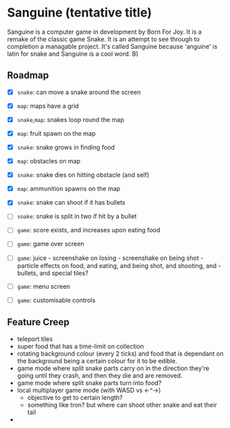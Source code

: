 # Sanguine (tentative title)

Sanguine is a computer game in development by Born For Joy.
It is a remake of the classic game Snake. 
It is an attempt to see through to completion a managable project.
It's called Sanguine because 'anguine' is latin for snake and Sanguine is a cool
word. B)

## Roadmap

  * [X] `snake`: 
        can move a snake around the screen
  * [X] `map`: 
        maps have a grid
  * [X] `snake`,`map`: 
        snakes loop round the map
  * [X] `map`:
        fruit spawn on the map
  * [X] `snake`:
        snake grows in finding food
  * [X] `map`:
        obstacles on map
  * [X] `snake`:
        snake dies on hitting obstacle (and self)
  * [X] `map`:
        ammunition spawns on the map
  * [X] `snake`:
        snake can shoot if it has bullets
  * [ ] `snake`:
        snake is split in two if hit by a bullet
  * [ ] `game`:
        score exists, and increases upon eating food
  * [ ] `game`:
        game over screen
  * [ ] `game`:
        juice
          - screenshake on losing
          - screenshake on being shot
          - particle effects on food, and eating, and being shot, and shooting, and
          - bullets, and special tiles?

  * [ ] `game`:
        menu screen
  * [ ] `game`:
        customisable controls


## Feature Creep

  * teleport tiles
  * super food that has a time-limit on collection 
  * rotating background colour (every 2 ticks) and food that is dependant on 
    the background being a certain colour for it to be edible.
  * game mode where split snake parts carry on in the direction they're going 
    until they crash, and then they die and are removed.
  * game mode where split snake parts turn into food?
  * local multiplayer game mode (with WASD vs <-^->)
      - objective to get to certain length?
      - something like tron? but where can shoot other snake and eat their tail
  * 
